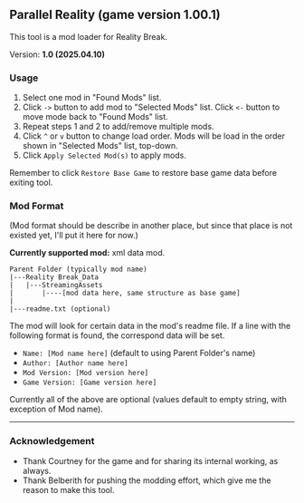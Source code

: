 ## Parallel Reality (game version 1.00.1)
This tool is a mod loader for Reality Break.

Version: **1.0 (2025.04.10)**


### Usage
1. Select one mod in "Found Mods" list.
2. Click `->` button to add mod to "Selected Mods" list.
   Click `<-` button to move mode back to "Found Mods" list.
3. Repeat steps 1 and 2 to add/remove multiple mods.
4. Click `^` or `v` button to change load order. Mods will be load in the order shown in "Selected Mods" list, top-down.
5. Click `Apply Selected Mod(s)` to apply mods.

Remember to click `Restore Base Game` to restore base game data before exiting tool.

### Mod Format
(Mod format should be describe in another place, but since that place is not existed yet, I'll put it here for now.)

**Currently supported mod:** xml data mod.

```
Parent Folder (typically mod name)
|---Reality Break_Data
|   |---StreamingAssets
|       |----[mod data here, same structure as base game]
|       
|---readme.txt (optional)
```

The mod will look for certain data in the mod's readme file. If a line with the following format is found, the correspond data will be set.
- `Name: [Mod name here]` (default to using Parent Folder's name)
- `Author: [Author name here]`
- `Mod Version: [Mod version here]`
- `Game Version: [Game version here]`

Currently all of the above are optional (values default to empty string, with exception of Mod name).

-----
### Acknowledgement
- Thank Courtney for the game and for sharing its internal working, as always.
- Thank Belberith for pushing the modding effort, which give me the reason to make this tool.

